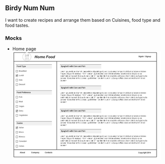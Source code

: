 ## Birdy Num Num

I want to create recipes and arrange them based on Cuisines, food type and food tastes.

### Mocks
- Home page
![Home Page](app/assets/images/mock_home_page.png)